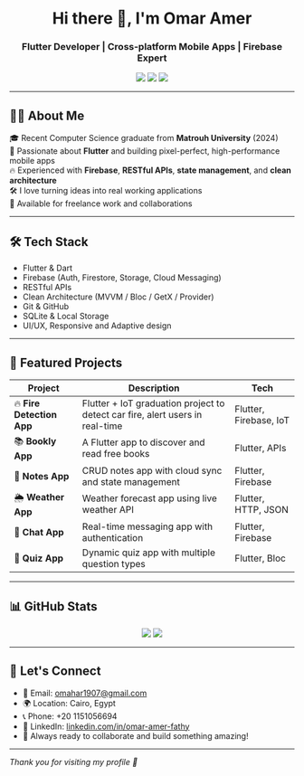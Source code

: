 <h1 align="center">Hi there 👋, I'm Omar Amer</h1>
<h3 align="center">Flutter Developer | Cross-platform Mobile Apps | Firebase Expert</h3>

<p align="center">
  <a href="mailto:omahar1907@gmail.com"><img src="https://img.shields.io/badge/Email-D14836?style=for-the-badge&logo=gmail&logoColor=white"/></a>
  <a href="https://www.linkedin.com/in/omar-amer-fathy" target="_blank"><img src="https://img.shields.io/badge/LinkedIn-blue?style=for-the-badge&logo=linkedin&logoColor=white"/></a>
  <a href="https://github.com/omaaramer"><img src="https://img.shields.io/badge/GitHub-100000?style=for-the-badge&logo=github&logoColor=white"/></a>
</p>

---

## 🧑‍💻 About Me

🎓 Recent Computer Science graduate from **Matrouh University** (2024)  
📱 Passionate about **Flutter** and building pixel-perfect, high-performance mobile apps  
🔥 Experienced with **Firebase**, **RESTful APIs**, **state management**, and **clean architecture**  
🛠️ I love turning ideas into real working applications  
💬 Available for freelance work and collaborations  

---

## 🛠️ Tech Stack

- Flutter & Dart  
- Firebase (Auth, Firestore, Storage, Cloud Messaging)  
- RESTful APIs  
- Clean Architecture (MVVM / Bloc / GetX / Provider)  
- Git & GitHub  
- SQLite & Local Storage  
- UI/UX, Responsive and Adaptive design  

---

## 🚀 Featured Projects

| Project | Description | Tech |
|--------|-------------|------|
| 🔥 **Fire Detection App** | Flutter + IoT graduation project to detect car fire, alert users in real-time | Flutter, Firebase, IoT |
| 📚 **Bookly App** | A Flutter app to discover and read free books | Flutter, APIs |
| 📝 **Notes App** | CRUD notes app with cloud sync and state management | Flutter, Firebase |
| 🌦️ **Weather App** | Weather forecast app using live weather API | Flutter, HTTP, JSON |
| 💬 **Chat App** | Real-time messaging app with authentication | Flutter, Firebase |
| 📖 **Quiz App** | Dynamic quiz app with multiple question types | Flutter, Bloc |

---

## 📊 GitHub Stats

<p align="center">
  <img src="https://github-readme-stats.vercel.app/api?username=omaaramer&show_icons=true&theme=tokyonight" />
  <img src="https://github-readme-streak-stats.herokuapp.com/?user=omaaramer&theme=tokyonight" />
</p>

---

## 🤝 Let's Connect

- 📩 Email: omahar1907@gmail.com  
- 🌍 Location: Cairo, Egypt  
- 📞 Phone: +20 1151056694  
- 🔗 LinkedIn: [linkedin.com/in/omar-amer-fathy](https://www.linkedin.com/in/omar-amer-fathy)  
- 🧠 Always ready to collaborate and build something amazing!

---

_Thank you for visiting my profile 🙏_
